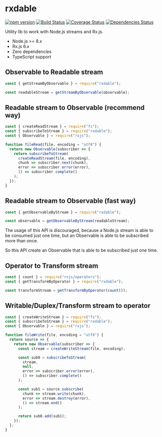 # rxdable

[![npm version](https://badge.fury.io/js/rxdable.svg)](https://badge.fury.io/js/rxdable) [![Build Status](https://travis-ci.com/greguz/rxdable.svg?branch=master)](https://travis-ci.com/greguz/rxdable) [![Coverage Status](https://coveralls.io/repos/github/greguz/rxdable/badge.svg?branch=master)](https://coveralls.io/github/greguz/rxdable?branch=master) [![Dependencies Status](https://david-dm.org/greguz/rxdable.svg)](https://david-dm.org/greguz/rxdable.svg)

Utility lib to work with Node.js streams and Rx.js.

- Node.js >= 8.x
- Rx.js 6.x
- Zero dependencies
- TypeScript support

## Observable to Readable stream

```javascript
const { getStreamByObservable } = require("rxdable");

const readableStream = getStreamByObservable(observable);
```

## Readable stream to Observable (recommend way)

```javascript
const { createReadStream } = require("fs");
const { subscribeToStream } = require("rxdable");
const { Observable } = require("rxjs");

function fileRead(file, encoding = "utf8") {
  return new Observable(subscriber => {
    return subscribeToStream(
      createReadStream(file, encoding),
      chunk => subscriber.next(chunk),
      error => subscriber.error(error),
      () => subscriber.complete()
    );
  });
}
```

## Readable stream to Observable (fast way)

```javascript
const { getObservableByStream } = require("rxdable");

const observable = getObservableByStream(readableStream);
```

The usage of this API is discouraged, because a Node.js stream is able to be consumed just one time, but an Observable is able to be subscribed more than once.

So this API create an Observable that is able to be subscribed just one time.

## Operator to Transform stream

```javascript
const { count } = require("rxjs/operators");
const { getTransformByOperator } = require("rxdable");

const transformStream = getTransformByOperator(count());
```

## Writable/Duplex/Transform stream to operator

```javascript
const { createWriteStream } = require("fs");
const { subscribeToStream } = require("rxdable");
const { Observable } = require("rxjs");

function fileWrite(file, encoding = "utf8") {
  return source => {
    return new Observable(subscriber => {
      const stream = createWriteStream(file, encoding);

      const sub0 = subscribeToStream(
        stream,
        null,
        error => subscriber.error(error),
        () => subscriber.complete()
      );

      const sub1 = source.subscribe(
        chunk => stream.write(chunk),
        error => stream.destroy(error),
        () => stream.end()
      );

      return sub0.add(sub1);
    });
  };
}
```
